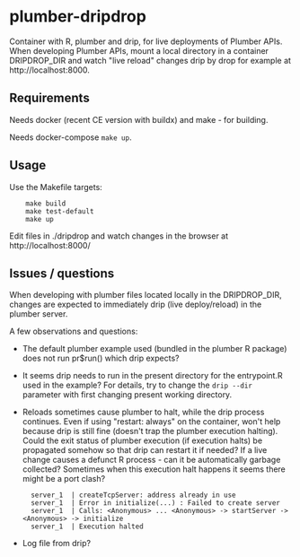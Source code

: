 # plumber-dripdrop

Container with R, plumber and drip, for live deployments of Plumber APIs. When developing Plumber APIs, mount a local directory in a container DRIPDROP_DIR and watch "live reload" changes drip by drop for example at http://localhost:8000. 

## Requirements

Needs docker (recent CE version with buildx) and make - for building.

Needs docker-compose `make up`.

## Usage

Use the Makefile targets:

		make build
		make test-default
		make up

Edit files in ./dripdrop and watch changes in the browser at http://localhost:8000/

## Issues / questions

When developing with plumber files located locally in the DRIPDROP_DIR, changes are expected to immediately drip (live deploy/reload) in the plumber server.

A few observations and questions:

- The default plumber example used (bundled in the plumber R package) does not run pr$run() which drip expects?
- It seems drip needs to run in the present directory for the entrypoint.R used in the example? For details, try to change the `drip --dir` parameter with first changing present working directory.
- Reloads sometimes cause plumber to halt, while the drip process continues. Even if using "restart: always" on the container, won't help because drip is still fine (doesn't trap the plumber execution halting). Could the exit status of plumber execution (if execution halts) be propagated somehow so that drip can restart it if needed? If a live change causes a defunct R process - can it be automatically garbage collected? Sometimes when this execution halt happens it seems there might be a port clash?

		server_1  | createTcpServer: address already in use
		server_1  | Error in initialize(...) : Failed to create server
		server_1  | Calls: <Anonymous> ... <Anonymous> -> startServer -> <Anonymous> -> initialize
		server_1  | Execution halted
- Log file from drip?


